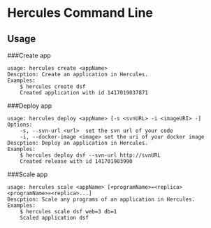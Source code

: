 Hercules Command Line
====

## Usage

###Create app

    usage: hercules create <appName>
    Descption: Create an application in Hercules.
    Examples:
    	$ hercules create dsf
    	Created application with id 1417019037871

###Deploy app

    usage: hercules deploy <appName> [-s <svnURL> -i <imageURI> -]
    Options:
    	-s, --svn-url <url>  set the svn url of your code
    	-i, --docker-image <image> set the uri of your docker image
    Descption: Deploy an application in Hercules.
    Examples:
    	$ hercules deploy dsf --svn-url http://svnURL
    	Created release with id 141701903990
	
###Scale app

    usage: hercules scale <appName> [<programName>=<replica> <programName>=<replica>...]
    Descption: Scale any programs of an application in Hercules.
    Examples:
    	$ hercules scale dsf web=3 db=1
    	Scaled application dsf
